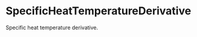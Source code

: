 SpecificHeatTemperatureDerivative
=================================

Specific heat temperature derivative.
